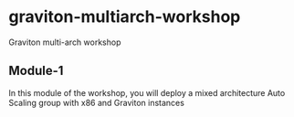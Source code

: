 # graviton-multiarch-workshop
Graviton multi-arch workshop
## Module-1

In this module of the workshop, you will deploy a mixed architecture Auto Scaling group with x86 and Graviton instances
